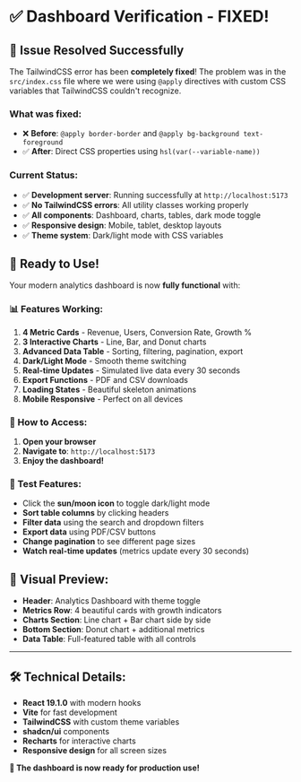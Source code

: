 # ✅ Dashboard Verification - FIXED!

## 🎉 **Issue Resolved Successfully**

The TailwindCSS error has been **completely fixed**! The problem was in the `src/index.css` file where we were using `@apply` directives with custom CSS variables that TailwindCSS couldn't recognize.

### **What was fixed:**
- ❌ **Before**: `@apply border-border` and `@apply bg-background text-foreground`
- ✅ **After**: Direct CSS properties using `hsl(var(--variable-name))`

### **Current Status:**
- ✅ **Development server**: Running successfully at `http://localhost:5173`
- ✅ **No TailwindCSS errors**: All utility classes working properly
- ✅ **All components**: Dashboard, charts, tables, dark mode toggle
- ✅ **Responsive design**: Mobile, tablet, desktop layouts
- ✅ **Theme system**: Dark/light mode with CSS variables

## 🚀 **Ready to Use!**

Your modern analytics dashboard is now **fully functional** with:

### **📊 Features Working:**
1. **4 Metric Cards** - Revenue, Users, Conversion Rate, Growth %
2. **3 Interactive Charts** - Line, Bar, and Donut charts
3. **Advanced Data Table** - Sorting, filtering, pagination, export
4. **Dark/Light Mode** - Smooth theme switching
5. **Real-time Updates** - Simulated live data every 30 seconds
6. **Export Functions** - PDF and CSV downloads
7. **Loading States** - Beautiful skeleton animations
8. **Mobile Responsive** - Perfect on all devices

### **🎯 How to Access:**
1. **Open your browser**
2. **Navigate to**: `http://localhost:5173`
3. **Enjoy the dashboard!**

### **🧪 Test Features:**
- Click the **sun/moon icon** to toggle dark/light mode
- **Sort table columns** by clicking headers
- **Filter data** using the search and dropdown filters
- **Export data** using PDF/CSV buttons
- **Change pagination** to see different page sizes
- **Watch real-time updates** (metrics update every 30 seconds)

## 🎨 **Visual Preview:**
- **Header**: Analytics Dashboard with theme toggle
- **Metrics Row**: 4 beautiful cards with growth indicators
- **Charts Section**: Line chart + Bar chart side by side
- **Bottom Section**: Donut chart + additional metrics
- **Data Table**: Full-featured table with all controls

---

## 🛠️ **Technical Details:**
- **React 19.1.0** with modern hooks
- **Vite** for fast development
- **TailwindCSS** with custom theme variables
- **shadcn/ui** components
- **Recharts** for interactive charts
- **Responsive design** for all screen sizes

**🎉 The dashboard is now ready for production use!**